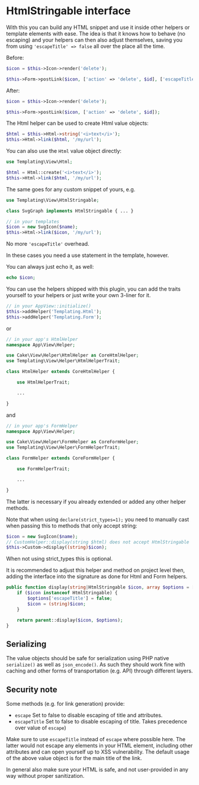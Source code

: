 # HtmlStringable interface
With this you can build any HTML snippet and use it inside other helpers or template elements with ease.
The idea is that it knows how to behave (no escaping) and your helpers can then also adjust themselves, saving
you from using `'escapeTitle' => false` all over the place all the time.

Before:
```php
$icon = $this->Icon->render('delete');

$this->Form->postLink($icon, ['action' => 'delete', $id], ['escapeTitle' => false]);
```

After:
```php
$icon = $this->Icon->render('delete');

$this->Form->postLink($icon, ['action' => 'delete', $id]);
```

The Html helper can be used to create Html value objects:

```php
$html = $this->Html->string('<i>text</i>');
$this->Html->link($html, '/my/url');
```

You can also use the `Html` value object directly:

```php
use Templating\View\Html;

$html = Html::create('<i>text</i>');
$this->Html->link($html, '/my/url');
```

The same goes for any custom snippet of yours, e.g.

```php
use Templating\View\HtmlStringable;

class SvgGraph implements HtmlStringable { ... }

// in your templates
$icon = new SvgIcon($name);
$this->Html->link($icon, '/my/url');
```
No more `'escapeTitle'` overhead.

In these cases you need a use statement in the template, however.

You can always just echo it, as well:
```php
echo $icon;
```

You can use the helpers shipped with this plugin, you can add the traits yourself to your helpers or just write your own
3-liner for it.
```php
// in your AppView::initialize()
$this->addHelper('Templating.Html');
$this->addHelper('Templating.Form');
```
or
```php
// in your app's HtmlHelper
namespace App\View\Helper;

use Cake\View\Helper\HtmlHelper as CoreHtmlHelper;
use Templating\View\Helper\HtmlHelperTrait;

class HtmlHelper extends CoreHtmlHelper {

    use HtmlHelperTrait;

    ...

}
```
and
```php
// in your app's FormHelper
namespace App\View\Helper;

use Cake\View\Helper\FormHelper as CoreFormHelper;
use Templating\View\Helper\FormHelperTrait;

class FormHelper extends CoreFormHelper {

    use FormHelperTrait;

    ...

}
```
The latter is necessary if you already extended or added any other helper methods.

Note that when using `declare(strict_types=1);` you need to manually cast when passing this to methods that only accept string:
```php
$icon = new SvgIcon($name);
// CustomHelper::display(string $html) does not accept HtmlStringable
$this->Custom->display((string)$icon);
```
When not using strict_types this is optional.

It is recommended to adjust this helper and method on project level then, adding the interface into the signature
as done for Html and Form helpers.
```php
public function display(string|HtmlStringable $icon, array $options = []): string {
    if ($icon instanceof HtmlStringable) {
        $options['escapeTitle'] = false;
        $icon = (string)$icon;
    }

    return parent::display($icon, $options);
}
```

## Serializing
The value objects should be safe for serialization using PHP native `serialize()` as well as
`json_encode()`. As such they should work fine with caching and other forms of transportation
(e.g. API) through different layers.

## Security note

Some methods (e.g. for link generation) provide:
- `escape` Set to false to disable escaping of title and attributes.
- `escapeTitle` Set to false to disable escaping of title. Takes precedence over value of `escape`)

Make sure to use `escapeTitle` instead of `escape` where possible here.
The latter would not escape any elements in your HTML element, including other attributes and can open yourself up
to XSS vulnerability. The default usage of the above value object is for the main title of the link.

In general also make sure your HTML is safe, and not user-provided in any way without proper sanitization.

